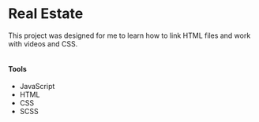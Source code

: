 # Real Estate
 
This project was designed for me to learn how to link HTML files and work with videos and CSS.

<img src="https://cdn2.hubspot.net/hubfs/53/Sales_Blog/real-estate-business-compressor.jpg" alt="" />

#### Tools
- JavaScript
- HTML
- CSS
- SCSS

 
